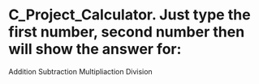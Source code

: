 # C_Project_Calculator. Just type the first number, second number then will show the answer for:
Addition
Subtraction
Multipliaction
Division
